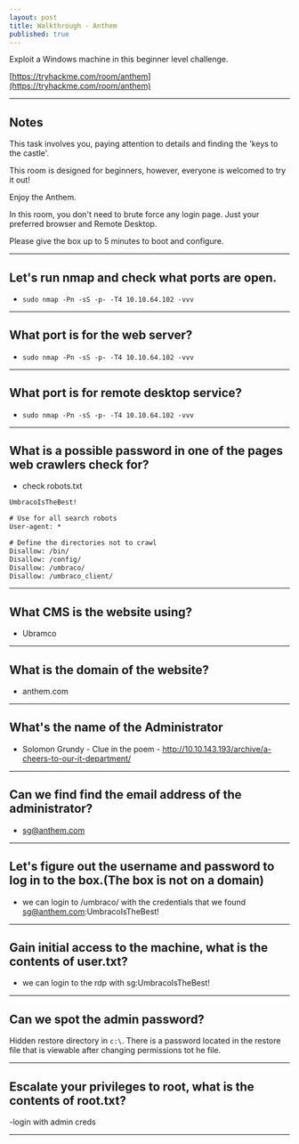 ```yaml
---
layout: post
title: Walkthrough - Anthem
published: true
---
```


Exploit a Windows machine in this beginner level challenge.

[https://tryhackme.com/room/anthem](https://tryhackme.com/room/anthem)

* * *

## Notes

This task involves you, paying attention to details and finding the 'keys to the castle'.

This room is designed for beginners, however, everyone is welcomed to try it out!

Enjoy the Anthem.

In this room, you don't need to brute force any login page. Just your preferred browser and Remote Desktop.

Please give the box up to 5 minutes to boot and configure.

* * * 

## Let's run nmap and check what ports are open.

- ``sudo nmap -Pn -sS -p- -T4 10.10.64.102 -vvv``

* * * 

## What port is for the web server?

- ``sudo nmap -Pn -sS -p- -T4 10.10.64.102 -vvv``

* * * 

## What port is for remote desktop service?

- ``sudo nmap -Pn -sS -p- -T4 10.10.64.102 -vvv``

* * * 

## What is a possible password in one of the pages web crawlers check for?

- check robots.txt

```html
UmbracoIsTheBest!

# Use for all search robots
User-agent: *

# Define the directories not to crawl
Disallow: /bin/
Disallow: /config/
Disallow: /umbraco/
Disallow: /umbraco_client/
```

* * * 

## What CMS is the website using?

- Ubramco

* * * 

## What is the domain of the website?

- anthem.com

* * * 

## What's the name of the Administrator

- Solomon Grundy - Clue in the poem - http://10.10.143.193/archive/a-cheers-to-our-it-department/

* * * 

## Can we find find the email address of the administrator?

- sg@anthem.com

* * * 

## Let's figure out the username and password to log in to the box.(The box is not on a domain)

- we can login to /umbraco/ with the credentials that we found sg@anthem.com:UmbracoIsTheBest!

* * * 

## Gain initial access to the machine, what is the contents of user.txt?

- we can login to the rdp with sg:UmbracoIsTheBest!


* * * 

## Can we spot the admin password?

Hidden restore directory in ``c:\``. There is a password located in the restore file that is viewable after changing permissions tot he file.

* * * 

## Escalate your privileges to root, what is the contents of root.txt?

-login with admin creds

* * * 
